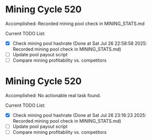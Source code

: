 # Mining Cycle 520

Accomplished: Recorded mining pool check in MINING_STATS.md

Current TODO List:

- [x] Check mining pool hashrate  (Done at Sat Jul 26 22:58:58 2025: Recorded mining pool check in MINING_STATS.md)
- [ ] Update pool payout script
- [ ] Compare mining profitability vs. competitors

# Mining Cycle 520

Accomplished: No actionable real task found.

Current TODO List:

- [x] Check mining pool hashrate  (Done at Sat Jul 26 23:16:23 2025: Recorded mining pool check in MINING_STATS.md)
- [ ] Update pool payout script
- [ ] Compare mining profitability vs. competitors